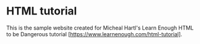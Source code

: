 # HTML tutorial

This is the sample website created for Micheal Hartl's Learn Enough HTML to be Dangerous tutorial [https://www.learnenough.com/html-tutorial].
